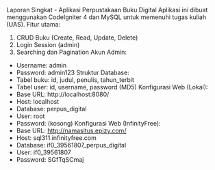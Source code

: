 Laporan Singkat - Aplikasi Perpustakaan Buku Digital
Aplikasi ini dibuat menggunakan CodeIgniter 4 dan MySQL untuk memenuhi tugas kuliah (UAS).
Fitur utama:
1. CRUD Buku (Create, Read, Update, Delete)
2. Login Session (admin)
3. Searching dan Pagination
Akun Admin:
- Username: admin
- Password: admin123
Struktur Database:
- Tabel buku: id, judul, penulis, tahun_terbit
- Tabel user: id, username, password (MD5)
Konfigurasi Web (Lokal):
- Base URL: http://localhost:8080/
- Host: localhost
- Database: perpus_digital
- User: root
- Password: (kosong)
Konfigurasi Web (InfinityFree):
- Base URL: http://namasitus.epizy.com/
- Host: sql311.infinityfree.com
- Database: if0_39561807_perpus_digital
- User: if0_39561807
- Password: SGfTqSCmaj
